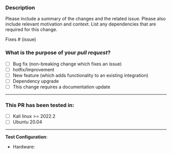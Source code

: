 ### Description

Please include a summary of the changes and the related issue. Please also include relevant motivation and context. List any dependencies that are required for this change.

Fixes # (issue)

### What is the purpose of your *pull request*?
- [ ] Bug fix (non-breaking change which fixes an issue)
- [ ] hotfix/Improvement 
- [ ] New feature (which adds functionality to an existing integration)
- [ ] Dependency upgrade
- [ ] This change requires a documentation update

---

### This PR has been tested in: 

- [ ] Kali linux >= 2022.2
- [ ] Ubuntu 20.04

---
**Test Configuration**:
* Hardware:
